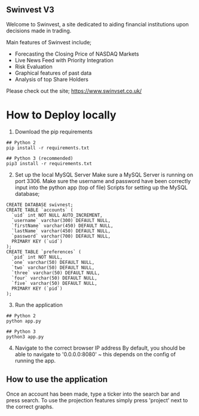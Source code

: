 ## Swinvest V3
Welcome to Swinvest, a site dedicated to aiding financial institutions upon decisions made in trading. 

Main features of Swinvest include;
- Forecasting the Closing Price of NASDAQ Markets
- Live News Feed with Priority Integration
- Risk Evaluation 
- Graphical features of past data
- Analysis of top Share Holders

Please check out the site;
https://www.swinvset.co.uk/

# How to Deploy locally
1. Download the pip requirements
```
## Python 2
pip install -r requirements.txt

## Python 3 (recommended)
pip3 install -r requirements.txt 
```

2. Set up the local MySQL Server
Make sure a MySQL Server is running on port 3306. Make sure the username and password have been correctly input into the python app (top of file)
Scripts for setting up the MySQL database;
```
CREATE DATABASE swivnest;
CREATE TABLE `accounts` (
  `uid` int NOT NULL AUTO_INCREMENT,
  `username` varchar(300) DEFAULT NULL,
  `firstName` varchar(450) DEFAULT NULL,
  `lastName` varchar(450) DEFAULT NULL,
  `password` varchar(700) DEFAULT NULL,
  PRIMARY KEY (`uid`)
);
CREATE TABLE `preferences` (
  `pid` int NOT NULL,
  `one` varchar(50) DEFAULT NULL,
  `two` varchar(50) DEFAULT NULL,
  `three` varchar(50) DEFAULT NULL,
  `four` varchar(50) DEFAULT NULL,
  `five` varchar(50) DEFAULT NULL,
  PRIMARY KEY (`pid`)
);
```

3. Run the application 
```
## Python 2
python app.py

## Python 3
python3 app.py
```

4. Navigate to the correct browser IP address
By default, you should be able to navigate to '0.0.0.0:8080' ~ this depends on the config of running the app.

## How to use the application
Once an account has been made, type a ticker into the search bar and press search. To use the projection features simply press 'project' next to the correct graphs.